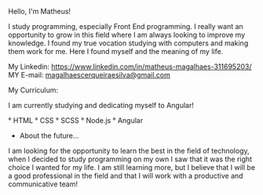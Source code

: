 Hello, I'm Matheus!

I study programming, especially Front End programming.
I really want an opportunity to grow in this field where I am always looking to improve my knowledge.
I found my true vocation studying with computers and making them work for me. Here I found myself and the meaning of my life. 

My Linkedin: https://www.linkedin.com/in/matheus-magalhaes-311695203/
MY E-mail: magalhaescerqueiraesilva@gmail.com

My Curriculum:

I am currently studying and dedicating myself to Angular!

° HTML
° CSS
° SCSS
° Node.js
° Angular

- About the future...

I am looking for the opportunity to learn the best in the field of technology, when I decided to study programming on my own I saw that it was the right choice I wanted for my life. I am still learning more, but I believe that I will be a good professional in the field and that I will work with a productive and communicative team!
